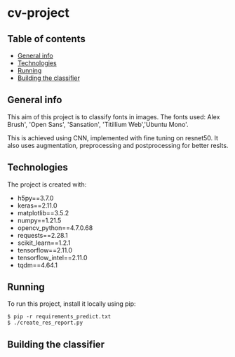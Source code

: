 # cv-project

## Table of contents
* [General info](#general-info)
* [Technologies](#technologies)
* [Running](#Running)
* [Building the classifier](#Building-the-classifier)

## General info
This aim of this project is to classify fonts in images. The fonts used: Alex Brush', 'Open Sans', 'Sansation', 'Titillium Web','Ubuntu Mono'.


This is achieved using CNN, implemented with fine tuning on resnet50. It also uses augmentation, preprocessing and postprocessing for better reslts.
	
## Technologies
The project is created with:
* h5py==3.7.0
* keras==2.11.0
* matplotlib==3.5.2
* numpy==1.21.5
* opencv_python==4.7.0.68
* requests==2.28.1
* scikit_learn==1.2.1
* tensorflow==2.11.0
* tensorflow_intel==2.11.0
* tqdm==4.64.1
	
## Running
To run this project, install it locally using pip:

```
$ pip -r requirements_predict.txt
$ ./create_res_report.py
```

## Building the classifier
